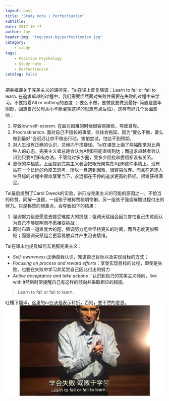 ```yaml
---
layout: post
title: "Study note | Perfectionism"
subtitle:
date: 2017-10-17
author: Joy
header-img: "img/post-bg/perfectionism.jpg"
category:
    - study
tags:
    - Positive Psychology
    - Study note
    - Perfectionism
catalog: False
---
```



把幸福课关于完美主义的课听完，Tal在课上反复强调：Learn to fail or fail to learn. 在追求卓越的过程中，我们需要坦然面对失败并需要在失败的过程中来学习。不要抱着All or nothing的态度（::要么不做，要做就要做到最好::简直是童年阴影，回想自己父母从小不断灌输这样的思想有点后怕），这样有好几个负面影响：
1. 导致low self-esteem. 在面对困难的时候很容易挫败，导致自卑。
2. Procrastination. 面对自己不擅长的事情，往往会拖延，因为“要么不做，要么做到最好”会迟迟让你不做出行动，害怕尝试，怕达不到预期。
3. 对人生没有正确的认识，总倾向于找捷径。Tal在课堂上画了两幅图来对比两种人的心态，完美主义者总是会认为A到B只能直线到达；而追求卓越者会认识到只要A到B有办法，不管绕过多少圈，受多少阻挠和委屈都没有关系。
4. 更低的幸福感。上面提到完美主义者会把眼光聚焦在A到B这件事情上，没有站在一个长远的角度去思考，所以一旦遇到困难，很容易放弃。而且在追逐人生目标的过程中很难享受当下，永远都在不停的追求更高的目标。很难获得满足。

Tal最后提到了Carol Dweck的实验，讲形成完美主义的可能的原因之一，不恰当的称赞。同解一道题，一组孩子被称赞聪明伶俐，另一组孩子强调解题过程付出的努力。只是称赞的侧重点，会导致如下的结果：
1. 强调努力组更愿意去接受难度大的挑战；强调天赋组会因为害怕自己失败而认为自己不够聪明而不愿接受挑战；
2. 同时布置一道难度大的题，强调努力组会坚持更长的时间，而且态度更加积极；而强调天赋组会更容易放弃并产生沮丧情绪。

Tal在课末也提及如何去克服完美主义：
* *Self-awareness*:正确自我认识，知道自己目标以及实现目标的方式；
* *Focusing on process and reward efforts*：享受实现目标的过程，即使是失败，也要在失败中学习并奖赏自己因此付出的努力
* *Active acceptance and take actions*：认识到自己的完美主义倾向，live with it然后时常提醒自己有这样的倾向并采取相应的措施。


> Learn to fail or fail to learn.  

吐槽下翻译，这里的or应该是表示转折，否则，要不然的意思。  
![](/img/in-post/post-perfectionism/tal.jpg)
